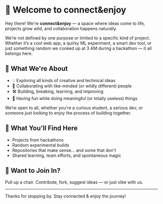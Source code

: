 # 👋 Welcome to connect&enjoy

Hey there! We're **connect&enjoy** — a space where ideas come to life, projects grow wild, and collaboration happens naturally.

We’re not defined by one purpose or limited to a specific kind of project. Whether it’s a cool web app, a quirky ML experiment, a smart dev tool, or just something random we cooked up at 3 AM during a hackathon — it all belongs here.

## 🌟 What We're About

- 💡 Exploring all kinds of creative and technical ideas  
- 👥 Collaborating with like-minded (or wildly different) people  
- 🛠️ Building, breaking, learning, and improving  
- 🚀 Having fun while doing meaningful (or totally useless) things  

We’re open to all, whether you're a curious student, a serious dev, or someone just looking to enjoy the process of building together.

## 📁 What You'll Find Here

- Projects from hackathons  
- Random experimental builds  
- Repositories that make sense... and some that don't  
- Shared learning, team efforts, and spontaneous magic

## 🤝 Want to Join In?

Pull up a chair. Contribute, fork, suggest ideas — or just vibe with us.

---

Thanks for stopping by. Stay connected & enjoy the journey!
